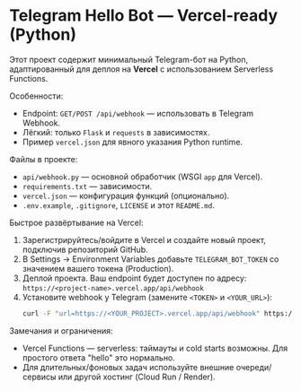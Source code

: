 # Telegram Hello Bot — Vercel-ready (Python)

Этот проект содержит минимальный Telegram-бот на Python, адаптированный для деплоя на **Vercel** с использованием Serverless Functions.

Особенности:
- Endpoint: `GET/POST /api/webhook` — использовать в Telegram Webhook.
- Лёгкий: только `Flask` и `requests` в зависимостях.
- Пример `vercel.json` для явного указания Python runtime.

Файлы в проекте:
- `api/webhook.py` — основной обработчик (WSGI `app` для Vercel).
- `requirements.txt` — зависимости.
- `vercel.json` — конфигурация функций (опционально).
- `.env.example`, `.gitignore`, `LICENSE` и этот `README.md`.

Быстрое развёртывание на Vercel:
1. Зарегистрируйтесь/войдите в Vercel и создайте новый проект, подключив репозиторий GitHub.
2. В Settings → Environment Variables добавьте `TELEGRAM_BOT_TOKEN` со значением вашего токена (Production).
3. Деплой проекта. Ваш endpoint будет доступен по адресу:
   `https://<project-name>.vercel.app/api/webhook`
4. Установите webhook у Telegram (замените `<TOKEN>` и `<YOUR_URL>`):
   ```bash
   curl -F "url=https://<YOUR_PROJECT>.vercel.app/api/webhook" https://api.telegram.org/bot<TOKEN>/setWebhook
   ```

Замечания и ограничения:
- Vercel Functions — serverless: таймауты и cold starts возможны. Для простого ответа "hello" это нормально.
- Для длительных/фоновых задач используйте внешние очереди/сервисы или другой хостинг (Cloud Run / Render).

